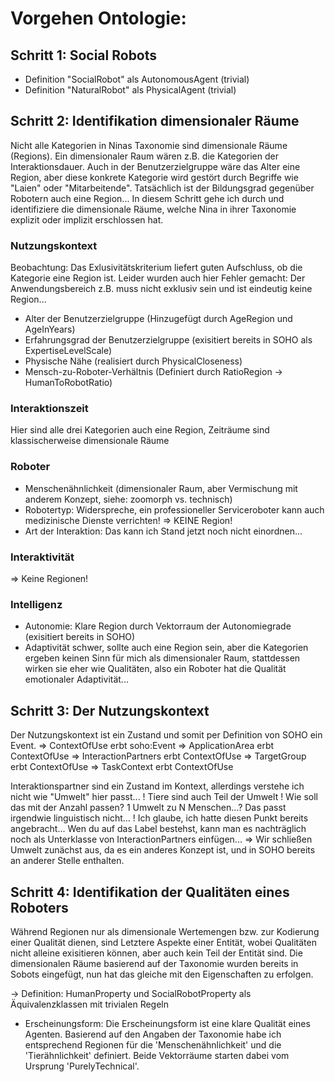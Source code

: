 # Vorgehen Ontologie:

## Schritt 1: Social Robots
- Definition "SocialRobot" als AutonomousAgent (trivial)
- Definition "NaturalRobot" als PhysicalAgent (trivial)

## Schritt 2: Identifikation dimensionaler Räume
Nicht alle Kategorien in Ninas Taxonomie sind dimensionale Räume (Regions). Ein dimensionaler Raum wären z.B. die Kategorien der Interaktionsdauer. Auch in der Benutzerzielgruppe wäre das Alter eine Region, aber diese konkrete Kategorie wird gestört durch Begriffe wie "Laien" oder "Mitarbeitende". Tatsächlich ist der Bildungsgrad gegenüber Robotern auch eine Region...
In diesem Schritt gehe ich durch und identifiziere die dimensionale Räume, welche Nina in ihrer Taxonomie explizit oder implizit erschlossen hat.

### Nutzungskontext
Beobachtung: Das Exlusivitätskriterium liefert guten Aufschluss, ob die Kategorie eine Region ist. Leider wurden auch hier Fehler gemacht: Der Anwendungsbereich z.B. muss nicht exklusiv sein und ist eindeutig keine Region...

- Alter der Benutzerzielgruppe (Hinzugefügt durch AgeRegion und AgeInYears)
- Erfahrungsgrad der Benutzerzielgruppe (exisitiert bereits in SOHO als ExpertiseLevelScale)
- Physische Nähe (realisiert durch PhysicalCloseness)
- Mensch-zu-Roboter-Verhältnis (Definiert durch RatioRegion -> HumanToRobotRatio)

### Interaktionszeit

Hier sind alle drei Kategorien auch eine Region, Zeiträume sind klassischerweise dimensionale Räume

### Roboter

- Menschenähnlichkeit (dimensionaler Raum, aber Vermischung mit anderem Konzept, siehe: zoomorph vs. technisch)
- Robotertyp: Widerspreche, ein professioneller Serviceroboter kann auch medizinische Dienste verrichten! => KEINE Region!
- Art der Interaktion: Das kann ich Stand jetzt noch nicht einordnen...

### Interaktivität
=> Keine Regionen!

### Intelligenz
- Autonomie: Klare Region durch Vektorraum der Autonomiegrade (exisitiert bereits in SOHO)
- Adaptivität schwer, sollte auch eine Region sein, aber die Kategorien ergeben keinen Sinn für mich als dimensionaler Raum, stattdessen wirken sie eher wie Qualitäten, also ein Roboter hat die Qualität emotionaler Adaptivität...

## Schritt 3: Der Nutzungskontext

Der Nutzungskontext ist ein Zustand und somit per Definition von SOHO ein Event.
=> ContextOfUse erbt soho:Event
=> ApplicationArea erbt ContextOfUse
=> InteractionPartners erbt ContextOfUse
=> TargetGroup erbt ContextOfUse
=> TaskContext erbt ContextOfUse

Interaktionspartner sind ein Zustand im Kontext, allerdings verstehe ich nicht wie "Umwelt" hier passt...
! Tiere sind auch Teil der Umwelt
! Wie soll das mit der Anzahl passen? 1 Umwelt zu N Menschen...? Das passt irgendwie linguistisch nicht...
! Ich glaube, ich hatte diesen Punkt bereits angebracht... Wen du auf das Label bestehst, kann man es nachträglich noch als Unterklasse von InteractionPartners einfügen...
=> Wir schließen Umwelt zunächst aus, da es ein anderes Konzept ist, und in SOHO bereits an anderer Stelle enthalten.

## Schritt 4: Identifikation der Qualitäten eines Roboters

Während Regionen nur als dimensionale Wertemengen bzw. zur Kodierung einer Qualität dienen, sind Letztere Aspekte einer Entität, wobei Qualitäten nicht alleine exisitieren können, aber auch kein Teil der Entität sind. Die dimensionalen Räume basierend auf der Taxonomie wurden bereits in Sobots eingefügt, nun hat das gleiche mit den Eigenschaften zu erfolgen.

-> Definition: HumanProperty und SocialRobotProperty als Äquivalenzklassen mit trivialen Regeln

- Erscheinungsform: Die Erscheinungsform ist eine klare Qualität eines Agenten. Basierend auf den Angaben der Taxonomie habe ich entsprechend Regionen für die 'Menschenähnlichkeit' und die 'Tierähnlichkeit' definiert. Beide Vektorräume starten dabei vom Ursprung 'PurelyTechnical'.
